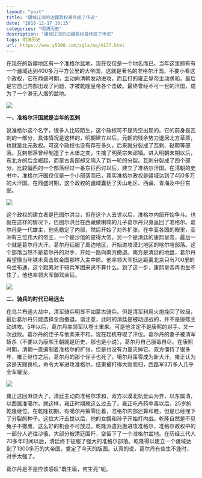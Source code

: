 ```yaml
---
layout: "post"
title: "疆域辽阔的边疆政权最终成了传说"
date: "2018-12-17 16:15"
categories: "明清历史"
description: "疆域辽阔的边疆政权最终成了传说"
tags: 明清历史
url: https://www.y5000.com/zgls/mq/4177.html
---
```






在现在的新疆地区有一个准格尔盆地，现在仅仅是一个地名而已。当年这里拥有有一个疆域达到400多万平方公里的大帝国，这就是著名的准格尔汗国。不要小看这个政权，它在鼎盛时期，主动向清朝发动进攻，而且打的雍正皇帝主动求和。最后是它自己内部出现了问题，才被乾隆皇帝各个击破。最终曾经不可一世的汗国，成为了一个渺无人烟的盆地。

![](https://img.y5000.com/uploads/allimg/161031/8-161031134F0215.jpg)

**一、准格尔汗国就是当年的瓦剌**

说准格尔这个名字，很多人比较陌生，这个政权可不是凭空出现的。它的前身是瓦剌的一部分，具体情况是这样的，明朝建立以后，元朝的残余势力退居北方草原，也就是北元政权。可这个政权也没有存在多久，后来就分裂成了瓦剌、鞑靼等部落。瓦剌部落曾经制造了土木堡之变，生擒了明英宗朱祁镇。进入明朝末期以后，东北方的后金崛起，而蒙古各部却又陷入了新一轮的分裂。瓦剌分裂成了四个部分，比较偏西的一个部落经过一番东征西讨以后，建立了准格尔汗国。在清朝的史书中，准格尔汗国仅仅是一个小部落而已，其实准格尔政权是疆域达到了450多万的大汗国。在鼎盛时期，这个政权的疆域囊括了天山地区、西藏、青海及中亚东部。

![](https://img.y5000.com/uploads/allimg/161031/8-161031134G09A.jpg)

这个政权的建立者是巴图尔洪台，但在这个人去世以后，准格尔内部开始争斗。也就在这样的情况下，巴图尔洪台在西藏做喇嘛的儿子葛尔丹只身返回了准格尔。葛尔丹是一代雄主，他先稳定了内部，然后开始了对外扩张。在中亚各国的眼里，亚洲有三位伟大的帝王，一个是沙俄的彼得大帝，另一个是清廷的康熙皇帝，最后一个就是葛尔丹大汗。葛尔丹征服了周边地区，开始进攻漠北地区的喀尔喀部落。这个部落当然不是葛尔丹的对手，开始一路向南方撤退。南方是清廷的地盘，葛尔丹希望像当年铁木真击败金国那样入主中原。他率领大军抵达距离北京只有700里的乌兰布通，这个距离对于骑兵军团来说不算什么。到了这一步，康熙皇帝再也坐不住了，他也率领大军御驾亲征。

![](https://img.y5000.com/uploads/allimg/161031/8-161031134H3426.jpg)

**二、骑兵的时代已经远去**

在乌兰布通大战中，清军骑兵明显不如蒙古骑兵。但是清军利用火炮挽回了败局，最后葛尔丹只能选择全面撤退。请注意，此时的清廷是被动迎战的，并不是康熙主动进攻。5年以后，葛尔丹率领军队卷土重来。可是他注定不是康熙的对手，又一次战败。葛尔丹的侄子与他素来不和，现在趁机夺取了汗位。葛尔丹的妻子被清军斩杀（不要以为康熙王朝就是历史，那也是小说），葛尔丹自己服毒自尽。在康熙时期，清朝一直遏制着准格尔的扩张，但是也没有力量灭掉它。双方僵持了很多年，雍正继位之后，葛尔丹的那个侄子也死了，噶尔丹策零成为新大汗。雍正认为这是天赐良机，命令大军进攻准格尔。结果被打得大败而归，西路军3万多人几乎全军覆没。

![](https://img.y5000.com/uploads/allimg/161031/8-161031134IC51.jpg)

雍正这回麻烦大了，清廷主动向准格尔求和，双方以漠北杭爱山为界，以东属清，以西属准噶尔。就这样，雍正时期就这么过去了。雍正吃丹药中毒以后，25岁的乾隆继位。在乾隆初期，有噶尔丹策零压着，准格尔内部还算和睦，但是已经埋下了分裂的种子。这位大汗去世以后，他的女婿和孙子开始打内战。乾隆自然是不见兔子不撒鹰，这么好的机会不可放过。乾隆派遣兆惠进攻准格尔，准格尔政权中的一部分人逃往沙俄，大部分被清廷围歼，空留下了一个准格尔盆地。在历经三代人70多年时间以后，清廷终于征服了强大的准格尔部落。乾隆得以建立一个疆域达到了1300多万的大帝国，奠定了今天的版图。认真的说，葛尔丹有些生不逢时，对手太强了。

葛尔丹是不是应该感叹"既生瑜，何生亮"呢。
